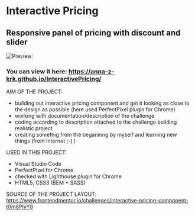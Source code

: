 # Interactive Pricing

## Responsive panel of pricing with discount and slider

![Preview:](https://github.com/Anna-Z-Krk/InteractivePricing/blob/main/interactive_pricing_prew.jpg)



### You can view it here: https://anna-z-krk.github.io/InteractivePricing/

AIM OF THE PROJECT:
- building out interactive pricing component and get it looking as close to the design as possible (here used PerfectPixel plugin for Chrome)
- working with documentation/description of the challenge
- coding according to description attached to the challenge building realistic project
- creating somethig from the beganinng by myself and learning new things (from Internet ;-) )

USED IN THIS PROJECT:
- Visual Studio Code
- PerfectPixel for Chrome
- checked with Lighthouse plugin for Chrome
- HTML5, CSS3 (BEM + SASS)

SOURCE OF THE PROJECT LAYOUT:
https://www.frontendmentor.io/challenges/interactive-pricing-component-t0m8PIyY8
  


